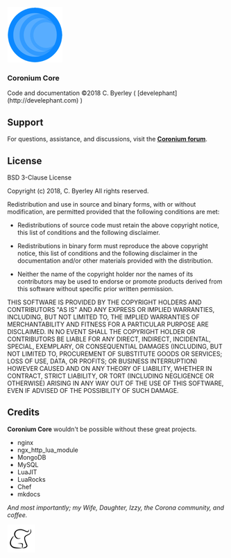 ![logo-sm](imgs/logo128.png)

<h3>Coronium Core</h3>
Code and documentation ©2018 C. Byerley ( [develephant](http://develephant.com) )

## Support

For questions, assistance, and discussions, visit the __[Coronium forum](https://forums.coronalabs.com/forum/643-coronium/)__.

## License

BSD 3-Clause License

Copyright (c) 2018, C. Byerley
All rights reserved.

Redistribution and use in source and binary forms, with or without
modification, are permitted provided that the following conditions are met:

* Redistributions of source code must retain the above copyright notice, this
  list of conditions and the following disclaimer.

* Redistributions in binary form must reproduce the above copyright notice,
  this list of conditions and the following disclaimer in the documentation
  and/or other materials provided with the distribution.

* Neither the name of the copyright holder nor the names of its
  contributors may be used to endorse or promote products derived from
  this software without specific prior written permission.

THIS SOFTWARE IS PROVIDED BY THE COPYRIGHT HOLDERS AND CONTRIBUTORS "AS IS"
AND ANY EXPRESS OR IMPLIED WARRANTIES, INCLUDING, BUT NOT LIMITED TO, THE
IMPLIED WARRANTIES OF MERCHANTABILITY AND FITNESS FOR A PARTICULAR PURPOSE ARE
DISCLAIMED. IN NO EVENT SHALL THE COPYRIGHT HOLDER OR CONTRIBUTORS BE LIABLE
FOR ANY DIRECT, INDIRECT, INCIDENTAL, SPECIAL, EXEMPLARY, OR CONSEQUENTIAL
DAMAGES (INCLUDING, BUT NOT LIMITED TO, PROCUREMENT OF SUBSTITUTE GOODS OR
SERVICES; LOSS OF USE, DATA, OR PROFITS; OR BUSINESS INTERRUPTION) HOWEVER
CAUSED AND ON ANY THEORY OF LIABILITY, WHETHER IN CONTRACT, STRICT LIABILITY,
OR TORT (INCLUDING NEGLIGENCE OR OTHERWISE) ARISING IN ANY WAY OUT OF THE USE
OF THIS SOFTWARE, EVEN IF ADVISED OF THE POSSIBILITY OF SUCH DAMAGE.

## Credits

__Coronium Core__ wouldn't be possible without these great projects.

- nginx
- ngx_http_lua_module
- MongoDB
- MySQL
- LuaJIT
- LuaRocks
- Chef
- mkdocs

_And most importantly; my Wife, Daughter, Izzy, the Corona community, and coffee._

![dev](imgs/sm-dev.png)